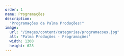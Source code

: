 ```yaml
---
order: 1
name: Programações
description:
  "Programações da Palma Produções!"
image:
  url: "/images/content/categorias/programacoes.jpg"
  alt: "Palma Produções - Programações"
  width: 1200
  height: 628
---
```

